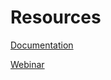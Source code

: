 # Resources

[Documentation](https://if.greensoftware.foundation/intro)

[Webinar](https://www.youtube.com/watch?v=2vRhg7_0vY0)
